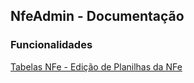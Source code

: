 ## ​NfeAdmin - Documentação

### Funcionalidades​

[Tabelas NFe - Edição de Planilhas da NFe](https://ads.intra.fazenda.sp.gov.br/tfs/ADMIN/Wiki_Arquitetura/_wiki/wikis/Wiki_Arquitetura.wiki/282/Tabelas-NFe-Edi%C3%A7%C3%A3o-de-Planilhas-da-NFe)

